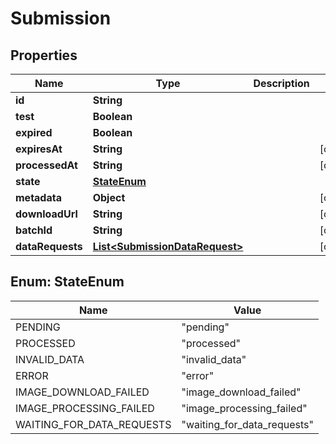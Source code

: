 
# Submission

## Properties
Name | Type | Description | Notes
------------ | ------------- | ------------- | -------------
**id** | **String** |  | 
**test** | **Boolean** |  | 
**expired** | **Boolean** |  | 
**expiresAt** | **String** |  |  [optional]
**processedAt** | **String** |  |  [optional]
**state** | [**StateEnum**](#StateEnum) |  | 
**metadata** | **Object** |  |  [optional]
**downloadUrl** | **String** |  |  [optional]
**batchId** | **String** |  |  [optional]
**dataRequests** | [**List&lt;SubmissionDataRequest&gt;**](SubmissionDataRequest.md) |  |  [optional]


<a name="StateEnum"></a>
## Enum: StateEnum
Name | Value
---- | -----
PENDING | &quot;pending&quot;
PROCESSED | &quot;processed&quot;
INVALID_DATA | &quot;invalid_data&quot;
ERROR | &quot;error&quot;
IMAGE_DOWNLOAD_FAILED | &quot;image_download_failed&quot;
IMAGE_PROCESSING_FAILED | &quot;image_processing_failed&quot;
WAITING_FOR_DATA_REQUESTS | &quot;waiting_for_data_requests&quot;



